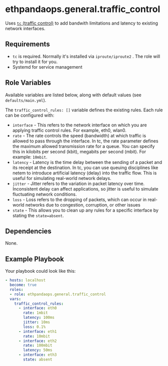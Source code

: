 # ethpandaops.general.traffic_control


Uses [`tc` (traffic control)](https://man7.org/linux/man-pages/man8/tc.8.html) to add bandwith limitations and latency to existing network interfaces.

## Requirements

- `tc` is required. Normally it's installed via `iproute/iproute2` . The role will try to install it for you.
- Systemd for service management

## Role Variables
Available variables are listed below, along with default values (see `defaults/main.yml`).

The `traffic_control_rules: []` variable defines the existing rules. Each rule can be configured with:

- `interface` - This refers to the network interface on which you are applying traffic control rules. For example, eth0, wlan0.
- `rate` - The rate controls the speed (bandwidth) at which traffic is allowed to pass through the interface. In tc, the rate parameter defines the maximum allowed transmission rate for a queue. You can specify this in kilobits per second (kbit), megabits per second (mbit). For example: `10mbit`.
- `latency` - Latency is the time delay between the sending of a packet and its receipt at the destination. In tc, you can use queuing disciplines like netem to introduce artificial latency (delay) into the traffic flow. This is useful for simulating real-world network delays.
- `jitter` - Jitter refers to the variation in packet latency over time. Inconsistent delay can affect applications, so jitter is useful to simulate fluctuating network conditions.
- `loss` - Loss refers to the dropping of packets, which can occur in real-world networks due to congestion, corruption, or other issues
- `state` - This allows you to clean up any rules for a specific interface by stating the `state=absent`.




## Dependencies

None.

## Example Playbook

Your playbook could look like this:

```yaml
- hosts: localhost
  become: true
  roles:
  - role: ethpandaops.general.traffic_control
  vars:
    traffic_control_rules:
      - interface: eth0
        rate: 1mbit
        latency: 100ms
        jitter: 10ms
        loss: 0.1%
      - interface: eth1
        rate: 10mbit
      - interface: eth2
        rate: 100mbit
        latency: 50ms
      - interface: eth3
        state: absent
```
